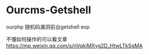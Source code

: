 # Ourcms-Getshell
ourphp 随机码漏洞前台getshell exp

不懂如何操作的可以看文章 https://mp.weixin.qq.com/s/nVqkiMXyg2D_HtwLTkSgMA
